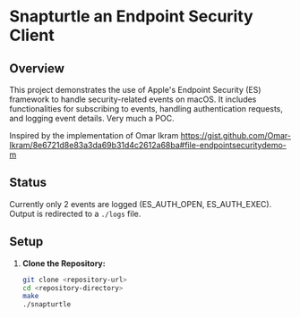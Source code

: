 
# Snapturtle an Endpoint Security Client

## Overview

This project demonstrates the use of Apple's Endpoint Security (ES) framework to handle security-related events on macOS. It includes functionalities for subscribing to events, handling authentication requests, and logging event details.
Very much a POC.

Inspired by the implementation of Omar Ikram
https://gist.github.com/Omar-Ikram/8e6721d8e83a3da69b31d4c2612a68ba#file-endpointsecuritydemo-m

## Status
Currently only 2 events are logged (ES_AUTH_OPEN, ES_AUTH_EXEC). Output is redirected to a `./logs` file. 

## Setup

1. **Clone the Repository:**
   ```bash
   git clone <repository-url>
   cd <repository-directory>
   make
   ./snapturtle
   ```

